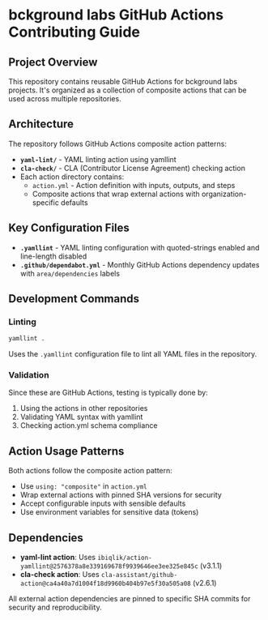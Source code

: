# bckground labs GitHub Actions Contributing Guide

## Project Overview

This repository contains reusable GitHub Actions for bckground labs projects. It's organized as a collection of composite actions that can be used across multiple repositories.

## Architecture

The repository follows GitHub Actions composite action patterns:

- **`yaml-lint/`** - YAML linting action using yamllint
- **`cla-check/`** - CLA (Contributor License Agreement) checking action
- Each action directory contains:
  - `action.yml` - Action definition with inputs, outputs, and steps
  - Composite actions that wrap external actions with organization-specific defaults

## Key Configuration Files

- **`.yamllint`** - YAML linting configuration with quoted-strings enabled and line-length disabled
- **`.github/dependabot.yml`** - Monthly GitHub Actions dependency updates with `area/dependencies` labels

## Development Commands

### Linting
```bash
yamllint .
```
Uses the `.yamllint` configuration file to lint all YAML files in the repository.

### Validation
Since these are GitHub Actions, testing is typically done by:
1. Using the actions in other repositories
2. Validating YAML syntax with yamllint
3. Checking action.yml schema compliance

## Action Usage Patterns

Both actions follow the composite action pattern:
- Use `using: "composite"` in `action.yml`
- Wrap external actions with pinned SHA versions for security
- Accept configurable inputs with sensible defaults
- Use environment variables for sensitive data (tokens)

## Dependencies

- **yaml-lint action**: Uses `ibiqlik/action-yamllint@2576378a8e339169678f9939646ee3ee325e845c` (v3.1.1)
- **cla-check action**: Uses `cla-assistant/github-action@ca4a40a7d1004f18d9960b404b97e5f30a505a08` (v2.6.1)

All external action dependencies are pinned to specific SHA commits for security and reproducibility.
